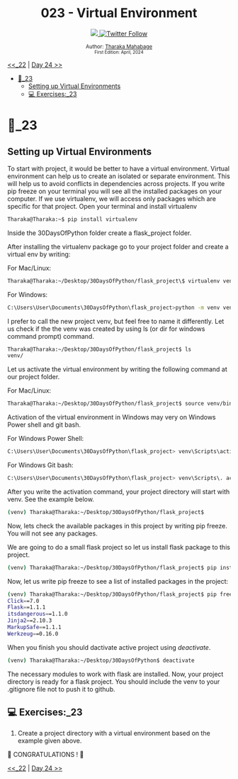 <div align="center">
  <h1>023 - Virtual Environment </h1>
  <a class="header-badge" target="_blank" href="https://www.linkedin.com/in/Tharaka/">
  <img src="https://img.shields.io/badge/style--5eba00.svg?label=LinkedIn&logo=linkedin&style=social">
  </a>
  <a class="header-badge" target="_blank" href="https://twitter.com/Tharaka">
  <img alt="Twitter Follow" src="https://img.shields.io/twitter/follow/Tharaka?style=social">
  </a>

<sub>Author:
<a href="https://www.linkedin.com/in/Tharaka/" target="_blank">Tharaka Mahabage</a><br>
<small> First Edition: April, 2024</small>
</sub>
</div>

[<<_22](../22_Web_scraping/22_web_scraping.md) | [Day 24 >>](../24_Statistics/24_statistics.md)



- [📘_23](#-day-23)
  - [Setting up Virtual Environments](#setting-up-virtual-environments)
  - [💻 Exercises:_23](#-exercises-day-23)

# 📘_23

## Setting up Virtual Environments

To start with project, it would be better to have a virtual environment. Virtual environment can help us to create an isolated or separate environment. This will help us to avoid conflicts in dependencies across projects. If you write pip freeze on your terminal you will see all the installed packages on your computer. If we use virtualenv, we will access only packages which are specific for that project. Open your terminal and install virtualenv

```sh
Tharaka@Tharaka:~$ pip install virtualenv
```

Inside the 30DaysOfPython folder create a flask_project folder.

After installing the virtualenv package go to your project folder and create a virtual env by writing:

For Mac/Linux:
```sh
Tharaka@Tharaka:~/Desktop/30DaysOfPython/flask_project\$ virtualenv venv

```

For Windows:
```sh
C:\Users\User\Documents\30DaysOfPython\flask_project>python -m venv venv
```

I prefer to call the new project venv, but feel free to name it differently. Let us check if the the venv was created by using ls (or dir for windows command prompt) command.

```sh
Tharaka@Tharaka:~/Desktop/30DaysOfPython/flask_project$ ls
venv/
```

Let us activate the virtual environment by writing the following command at our project folder.

For Mac/Linux:
```sh
Tharaka@Tharaka:~/Desktop/30DaysOfPython/flask_project$ source venv/bin/activate
```
Activation of the virtual environment in Windows may very on Windows Power shell and git bash. 

For Windows Power Shell:
```sh
C:\Users\User\Documents\30DaysOfPython\flask_project> venv\Scripts\activate
```

For Windows Git bash:
```sh
C:\Users\User\Documents\30DaysOfPython\flask_project> venv\Scripts\. activate
```

After you write the activation command, your project directory will start with venv. See the example below.

```sh
(venv) Tharaka@Tharaka:~/Desktop/30DaysOfPython/flask_project$
```

Now, lets check the available packages in this project by writing pip freeze. You will not see any packages.

We are going to do a small flask project so let us install flask package to this project.

```sh
(venv) Tharaka@Tharaka:~/Desktop/30DaysOfPython/flask_project$ pip install Flask
```

Now, let us write pip freeze to see a list of installed packages in the project:

```sh
(venv) Tharaka@Tharaka:~/Desktop/30DaysOfPython/flask_project$ pip freeze
Click==7.0
Flask==1.1.1
itsdangerous==1.1.0
Jinja2==2.10.3
MarkupSafe==1.1.1
Werkzeug==0.16.0
```

When you finish you should dactivate active project using _deactivate_.

```sh
(venv) Tharaka@Tharaka:~/Desktop/30DaysOfPython$ deactivate
```

The necessary modules to work with flask are installed. Now, your project directory is ready for a flask project. You should include the venv to your .gitignore file not to push it to github.

## 💻 Exercises:_23

1. Create a project directory with a virtual environment based on the example given above.

🎉 CONGRATULATIONS ! 🎉

[<<_22](../22_Web_scraping/22_web_scraping.md) | [Day 24 >>](../24_Statistics/24_statistics.md)
